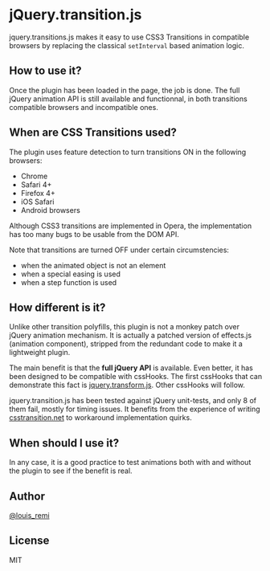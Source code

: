 jQuery.transition.js
====================

jquery.transitions.js makes it easy to use CSS3 Transitions in compatible browsers
by replacing the classical `setInterval` based animation logic.

How to use it?
--------------

Once the plugin has been loaded in the page, the job is done.
The full jQuery animation API is still available and functionnal, in both transitions compatible browsers and incompatible ones.

When are CSS Transitions used?
-----------------------------

The plugin uses feature detection to turn transitions ON in the following browsers:

- Chrome
- Safari 4+
- Firefox 4+
- iOS Safari
- Android browsers

Although CSS3 transitions are implemented in Opera, the implementation has too many bugs to be usable from the DOM API.

Note that transitions are turned OFF under certain circumstencies:

- when the animated object is not an element
- when a special easing is used
- when a step function is used

How different is it?
--------------------

Unlike other transition polyfills, this plugin is not a monkey patch over jQuery animation mechanism.
It is actually a patched version of effects.js (animation component), stripped from the redundant code to make it a lightweight plugin.

The main benefit is that the **full jQuery API** is available.
Even better, it has been designed to be compatible with cssHooks.
The first cssHooks that can demonstrate this fact is [jquery.transform.js](http://github.com/lrbabe/jquery.transform.js).
Other cssHooks will follow.

jquery.transition.js has been tested against jQuery unit-tests, and only 8 of them fail, mostly for timing issues.
It benefits from the experience of writing [csstransition.net](http://www.csstransition.net/) to workaround implementation quirks.

When should I use it?
---------------------

In any case, it is a good practice to test animations both with and without the plugin to see if the benefit is real.

Author
------

[@louis_remi](http://twitter.com/louis_remi)

License
-------

MIT
